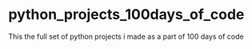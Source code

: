 # python_projects_100days_of_code
This the full set of python projects i made as a part of 100 days of code
